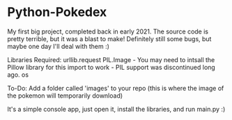 # Python-Pokedex

My first big project, completed back in early 2021. The source code is pretty terrible, but it was a blast to make! Definitely still some bugs, but maybe one day I'll deal with them :)

Libraries Required:
urllib.request
PIL.Image - You may need to intsall the Pillow library for this import to work - PIL support was discontinued long ago.
os

To-Do:
Add a folder called 'images' to your repo (this is where the image of the pokemon will temporarily download)

It's a simple console app, just open it, install the libraries, and run main.py :)
